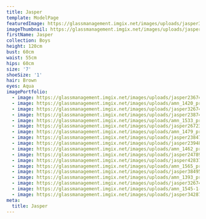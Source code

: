 ```yaml
---
title: Jasper
template: ModelPage
featuredImage: https://glassmanagement.imgix.net/images/uploads/jasper3274.jpg
imageThumbnail: https://glassmanagement.imgix.net/images/uploads/jasper-hs.jpg
firstName: Jasper
collection: Boys
height: 120cm
bust: 60cm
waist: 55cm
hips: 60cm
size: '7'
shoeSize: '1'
hair: Brown
eyes: Aqua
imagePortfolio:
  - image: https://glassmanagement.imgix.net/images/uploads/jasper23674.jpg
  - image: https://glassmanagement.imgix.net/images/uploads/amn_1420_preview.jpg
  - image: https://glassmanagement.imgix.net/images/uploads/jasper32674.jpg
  - image: https://glassmanagement.imgix.net/images/uploads/jasper23874.jpg
  - image: https://glassmanagement.imgix.net/images/uploads/amn_1533_preview.jpg
  - image: https://glassmanagement.imgix.net/images/uploads/jasper2672348956.jpg
  - image: https://glassmanagement.imgix.net/images/uploads/amn_1479_preview.jpg
  - image: https://glassmanagement.imgix.net/images/uploads/jasper23847.jpg
  - image: https://glassmanagement.imgix.net/images/uploads/jasper239487126.jpg
  - image: https://glassmanagement.imgix.net/images/uploads/amn_1462_preview.jpg
  - image: https://glassmanagement.imgix.net/images/uploads/jasper24789.jpg
  - image: https://glassmanagement.imgix.net/images/uploads/jasper428376.jpg
  - image: https://glassmanagement.imgix.net/images/uploads/amn_1565_preview.jpg
  - image: https://glassmanagement.imgix.net/images/uploads/jasper38495712.jpg
  - image: https://glassmanagement.imgix.net/images/uploads/amn_1393_preview.jpg
  - image: https://glassmanagement.imgix.net/images/uploads/jasper3267489.jpg
  - image: https://glassmanagement.imgix.net/images/uploads/amn_1545-1-.jpg
  - image: https://glassmanagement.imgix.net/images/uploads/jasper34287123.jpg
meta:
  title: Jasper
---
```


